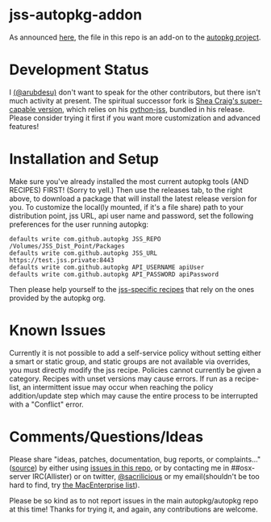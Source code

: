 jss-autopkg-addon
=================

As announced [here](http://www.318.com/2014/01/introducing-jssimporter-for-autopkg/), the file in this repo is an add-on to the [autopkg project](http://autopkg.github.io/autopkg/).

Development Status
=================
I [(@arubdesu)](https://github.com/arubdesu) don't want to speak for the other contributors, but there isn't much activity at present. The spiritual successor fork is [Shea Craig's super-capable version,](https://github.com/sheagcraig/jss-autopkg-addon) which relies on his [python-jss,](https://github.com/sheagcraig/python-jss) bundled in his release. Please consider trying it first if you want more customization and advanced features! 

Installation and Setup
=================

Make sure you've already installed the most current autopkg tools (AND RECIPES) FIRST! (Sorry to yell.) Then use the releases tab, to the right above, to download a package that will install the latest release version for you.
To customize the local(ly mounted, if it's a file share) path to your distribution point, jss URL, api user name and password, set the following preferences for the user running autopkg:

```
defaults write com.github.autopkg JSS_REPO /Volumes/JSS_Dist_Point/Packages
defaults write com.github.autopkg JSS_URL https://test.jss.private:8443
defaults write com.github.autopkg API_USERNAME apiUser
defaults write com.github.autopkg API_PASSWORD apiPassword
```

Then please help yourself to the [jss-specific recipes](https://github.com/arubdesu/jssRecipes) that rely on the ones provided by the autopkg org.

Known Issues
=================

Currently it is not possible to add a self-service policy without setting either a smart or static group, and static groups are not available via overrides, you must directly modify the jss recipe. Policies cannot currently be given a category. Recipes with unset versions may cause errors. If run as a recipe-list, an intermittent issue may occur when reaching the  policy addition/update step which may cause the entire process to be interrupted with a "Conflict" error.

Comments/Questions/Ideas
=================

Please share "ideas, patches, documentation, bug reports, or complaints..." ([source](https://github.com/logstash/logstash#contributing)) by either using [issues in this repo](https://github.com/arubdesu/jss-autopkg-addon/issues), or by contacting me in ##osx-server IRC(Allister) or on twitter, [@sacrilicious](https://twitter.com/Sacrilicious) or my email(shouldn't be too hard to find, try [the MacEnterprise list](http://www.macenterprise.org/mailing-list)). 

Please be so kind as to not report issues in the main autopkg/autopkg repo at this time! Thanks for trying it, and again, any contributions are welcome.

